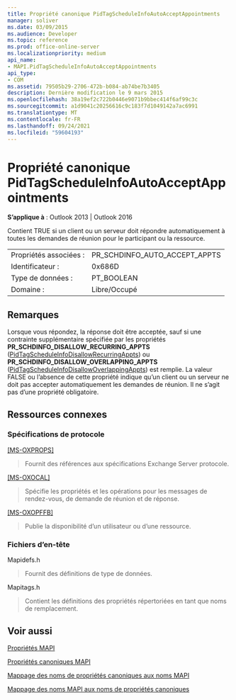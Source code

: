 ```yaml
---
title: Propriété canonique PidTagScheduleInfoAutoAcceptAppointments
manager: soliver
ms.date: 03/09/2015
ms.audience: Developer
ms.topic: reference
ms.prod: office-online-server
ms.localizationpriority: medium
api_name:
- MAPI.PidTagScheduleInfoAutoAcceptAppointments
api_type:
- COM
ms.assetid: 79505b29-2706-472b-b084-ab74be7b3405
description: Dernière modification le 9 mars 2015
ms.openlocfilehash: 38a19ef2c722b0446e9071b9bbec414f6af99c3c
ms.sourcegitcommit: a1d9041c20256616c9c183f7d1049142a7ac6991
ms.translationtype: MT
ms.contentlocale: fr-FR
ms.lasthandoff: 09/24/2021
ms.locfileid: "59604193"
---
```

# <a name="pidtagscheduleinfoautoacceptappointments-canonical-property"></a>Propriété canonique PidTagScheduleInfoAutoAcceptAppointments

  
  
**S’applique à** : Outlook 2013 | Outlook 2016 
  
Contient TRUE si un client ou un serveur doit répondre automatiquement à toutes les demandes de réunion pour le participant ou la ressource.
  
|||
|:-----|:-----|
|Propriétés associées :  <br/> |PR_SCHDINFO_AUTO_ACCEPT_APPTS  <br/> |
|Identificateur :  <br/> |0x686D  <br/> |
|Type de données :  <br/> |PT_BOOLEAN  <br/> |
|Domaine :  <br/> |Libre/Occupé  <br/> |
   
## <a name="remarks"></a>Remarques

Lorsque vous répondez, la réponse doit être acceptée, sauf si une contrainte supplémentaire spécifiée par les propriétés **PR_SCHDINFO_DISALLOW_RECURRING_APPTS** ([PidTagScheduleInfoDisallowRecurringAppts](pidtagscheduleinfodisallowrecurringappts-canonical-property.md)) ou **PR_SCHDINFO_DISALLOW_OVERLAPPING_APPTS** ([PidTagScheduleInfoDisallowOverlappingAppts](pidtagscheduleinfodisallowoverlappingappts-canonical-property.md)) est remplie. La valeur FALSE ou l’absence de cette propriété indique qu’un client ou un serveur ne doit pas accepter automatiquement les demandes de réunion. Il ne s’agit pas d’une propriété obligatoire.
  
## <a name="related-resources"></a>Ressources connexes

### <a name="protocol-specifications"></a>Spécifications de protocole

[[MS-OXPROPS]](https://msdn.microsoft.com/library/f6ab1613-aefe-447d-a49c-18217230b148%28Office.15%29.aspx)
  
> Fournit des références aux spécifications Exchange Server protocole.
    
[[MS-OXOCAL]](https://msdn.microsoft.com/library/09861fde-c8e4-4028-9346-e7c214cfdba1%28Office.15%29.aspx)
  
> Spécifie les propriétés et les opérations pour les messages de rendez-vous, de demande de réunion et de réponse.
    
[[MS-OXOPFFB]](https://msdn.microsoft.com/library/1a527299-7211-4d27-a74c-b69bd0746320%28Office.15%29.aspx)
  
> Publie la disponibilité d’un utilisateur ou d’une ressource.
    
### <a name="header-files"></a>Fichiers d’en-tête

Mapidefs.h
  
> Fournit des définitions de type de données.
    
Mapitags.h
  
> Contient les définitions des propriétés répertoriées en tant que noms de remplacement.
    
## <a name="see-also"></a>Voir aussi



[Propriétés MAPI](mapi-properties.md)
  
[Propriétés canoniques MAPI](mapi-canonical-properties.md)
  
[Mappage des noms de propriétés canoniques aux noms MAPI](mapping-canonical-property-names-to-mapi-names.md)
  
[Mappage des noms MAPI aux noms de propriétés canoniques](mapping-mapi-names-to-canonical-property-names.md)

